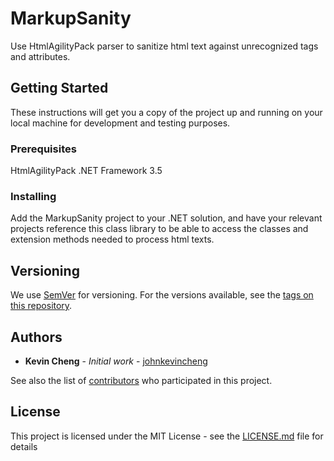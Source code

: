 # MarkupSanity
Use HtmlAgilityPack parser to sanitize html text against unrecognized tags and attributes.

## Getting Started

These instructions will get you a copy of the project up and running on your local machine for development and testing purposes.

### Prerequisites

HtmlAgilityPack
.NET Framework 3.5

### Installing

Add the MarkupSanity project to your .NET solution, and have your relevant projects reference this class library to be able to access the classes and extension methods needed to process html texts.

## Versioning

We use [SemVer](http://semver.org/) for versioning. For the versions available, see the [tags on this repository](https://github.com/johnkevincheng/MarkupSanity/tags). 

## Authors

* **Kevin Cheng** - *Initial work* - [johnkevincheng](https://github.com/johnkevincheng)

See also the list of [contributors](https://github.com/johnkevincheng/MarkupSanity/contributors) who participated in this project.

## License

This project is licensed under the MIT License - see the [LICENSE.md](LICENSE.md) file for details
